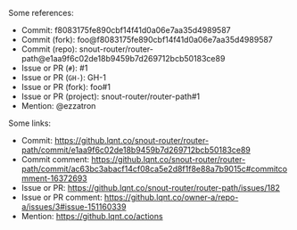 Some references:

*   Commit: f8083175fe890cbf14f41d0a06e7aa35d4989587
*   Commit (fork): foo@f8083175fe890cbf14f41d0a06e7aa35d4989587
*   Commit (repo): snout-router/router-path@e1aa9f6c02de18b9459b7d269712bcb50183ce89
*   Issue or PR (`#`): #1
*   Issue or PR (`GH-`): GH-1
*   Issue or PR (fork): foo#1
*   Issue or PR (project): snout-router/router-path#1
*   Mention: @ezzatron

Some links:

*   Commit: <https://github.lqnt.co/snout-router/router-path/commit/e1aa9f6c02de18b9459b7d269712bcb50183ce89>
*   Commit comment: <https://github.lqnt.co/snout-router/router-path/commit/ac63bc3abacf14cf08ca5e2d8f1f8e88a7b9015c#commitcomment-16372693>
*   Issue or PR: <https://github.lqnt.co/snout-router/router-path/issues/182>
*   Issue or PR comment: <https://github.lqnt.co/owner-a/repo-a/issues/3#issue-151160339>
*   Mention: <https://github.lqnt.co/actions>
